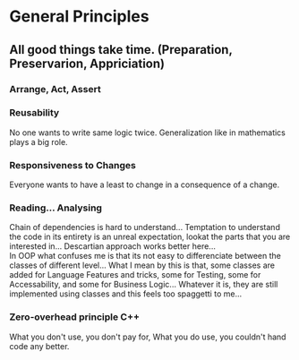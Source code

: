 # General Principles

## All good things take time. (Preparation, Preservarion, Appriciation)

### Arrange, Act, Assert


### Reusability
No one wants to write same logic twice.
Generalization like in mathematics plays a big role.

### Responsiveness to Changes 
Everyone wants to have a least to change in a consequence of a change.

### Reading... Analysing
Chain of dependencies is hard to understand...
Temptation to understand the code in its entirety is an unreal
expectation, lookat the parts that you are interested in...
Descartian approach works better here...
<br/>
In OOP what confuses me is that its not easy to differenciate between
the classes of different level... What I mean by this is that, some 
classes are added for Language Features and tricks, some for Testing,
some for Accessability, and some for Business Logic...
Whatever it is, they are still implemented using classes and this
feels too spaggetti to me...


### Zero-overhead principle C++
What you don't use, you don't pay for,
What you do    use, you couldn't hand code any better.


